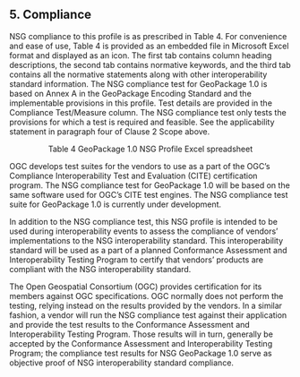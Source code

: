 <h2> 5. Compliance </h2>  

NSG compliance to this profile is as prescribed in Table 4. For convenience and ease of use, Table 4 is provided as an embedded file in Microsoft Excel format and displayed as an icon. The first tab contains column heading descriptions, the second tab contains normative keywords, and the third tab contains all the normative statements along with other interoperability standard information. The NSG compliance test for GeoPackage 1.0 is based on Annex A in the GeoPackage Encoding Standard and the implementable provisions in this profile.   Test details are provided in the Compliance Test/Measure column. The NSG compliance test only tests the provisions for which a test is required and feasible.  See the applicability statement in paragraph four of Clause 2 Scope above.  

<p align="middle">Table 4 GeoPackage 1.0 NSG Profile Excel spreadsheet</p>  

OGC develops test suites for the vendors to use as a part of the OGC’s Compliance Interoperability Test and Evaluation (CITE) certification program. The NSG compliance test for GeoPackage 1.0 will be based on the same software used for OGC’s CITE test engines. The NSG compliance test suite for GeoPackage 1.0 is currently under development.  

In addition to the NSG compliance test, this NSG profile is intended to be used during interoperability events to assess the compliance of vendors’ implementations to the NSG interoperability standard. This interoperability standard will be used as a part of a planned Conformance Assessment and Interoperability Testing Program to certify that vendors’ products are compliant with the NSG interoperability standard.  

The Open Geospatial Consortium (OGC) provides certification for its members against OGC specifications. OGC normally does not perform the testing, relying instead on the results provided by the vendors.  In a similar fashion, a vendor will run the NSG compliance test against their application and provide the test results to the Conformance Assessment and Interoperability Testing Program. Those results will in turn, generally be accepted by the Conformance Assessment and Interoperability Testing Program; the compliance test results for NSG GeoPackage 1.0 serve as objective proof of NSG interoperability standard compliance. 


